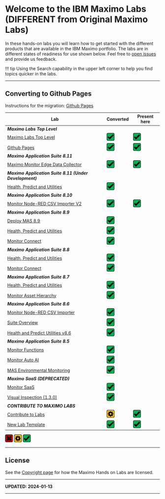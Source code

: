 # Welcome to the IBM Maximo Labs</br>(DIFFERENT from Original Maximo Labs)


In these hands-on labs you will learn how to get started with the different products that are available in the IBM Maximo 
portfolio.  The labs are in different states of readiness for use shown below. Feel free to [open issues](https://github.com/IBM/monitor-hands-on-lab/issues/new) and provide us feedback.

!!! tip
    Using the Search capability in the upper left corner to help you find topics quicker in the labs.

---

## Converting to Github Pages


Instructions for the migration: [Github Pages](github_pages/)  

| Lab                                                                    | Converted  | Present here |
|------------------------------------------------------------------------|------------|--------------|
| ***Maximo Labs Top Level***                                            | | |
| [Maximo Labs Top Level](./)                                            | ![Ready](img/ready_small.png)| ![Ready](img/ready_small.png)|
| [Github Pages](github_pages/)                                          | ![Ready](img/ready_small.png)| ![Ready](img/ready_small.png)|
| ***Maximo Application Suite 8.11***                                    | |
| [Maximo Monitor Edge Data Collector](edc_8.11/)                        | ![Ready](img/ready_small.png)| ![Ready](img/ready_small.png)|
| ***Maximo Application Suite 8.11 (Under Development)***                | |
| [Health, Predict and Utilities](apm_8.11/)                             | ![Ready](img/ready_small.png)|
| ***Maximo Application Suite 8.10***                                    | |
| [Monitor Node-RED CSV Importer V2](monitor_nodered_csv_importer_2.0/)  | ![Ready](img/ready_small.png)| ![Ready](img/ready_small.png)|
| ***Maximo Application Suite 8.9***                                     | |
| [Deploy MAS 8.9](ocp_8.9/)                                             | ![Ready](img/ready_small.png)|
| [Health, Predict and Utilities](apm_8.9/)                              | ![Ready](img/ready_small.png)|
| [Monitor Connect](mas_monitor_connect/)                                | ![Ready](img/ready_small.png)|              
| ***Maximo Application Suite 8.8***                                     | |
| [Health, Predict and Utilities](apm_8.8/)                              | ![Ready](img/ready_small.png)|
| [Monitor Connect](mas_monitor_connect/)                                | ![Ready](img/ready_small.png)|              
| ***Maximo Application Suite 8.7***                                     | |
| [Health, Predict and Utilities](apm_8.7/)                              | ![Ready](img/ready_small.png)|
| [Monitor Asset Hierarchy](mas_monitor_hierarchy/)                      | ![Ready](img/ready_small.png)|
| ***Maximo Application Suite 8.6***                                     | |
| [Monitor Node-RED CSV Importer](monitor_nodered_csv_importer_1.0/)     | ![Ready](img/ready_small.png)|
| [Suite Overview](mas_8.6/)                                             | ![Ready](img/ready_small.png)|
| [Health and Predict Utilities v8.6](hpu_8.6/)                          | ![Ready](img/ready_small.png)|
| ***Maximo Application Suite 8.5***                                     | |
| [Monitor Functions](monitor_8.5/)                                      | ![Ready](img/ready_small.png)|
| [Monitor Auto AI](monitor_autoai_8.5/)                                 | ![Ready](img/ready_small.png)|
| [MAS Environmental Monitoring](sustain_mas/)                           | ![Ready](img/ready_small.png)|
| ***Maximo SaaS (DEPRECATED)***                                         | |
| [Monitor SaaS](monitor_saas/)                                          | ![Ready](img/ready_small.png) |
| [Visual Inspection (1.3.0)](mvi_saas/)                                 | ![Ready](img/ready_small.png) |
| ***CONTRIBUTE TO MAXIMO LABS***                                        | |
| [Contribute to Labs](contribute/)                                      | ![Under Development](img/under_development_small.png)| ![Ready](img/ready_small.png)|
| [New Lab Template](template_1.0/)                                      | ![Ready](img/ready_small.png)| ![Ready](img/ready_small.png)|

![Not started](img/not_started_small.png)
![Under Development](img/under_development_small.png)
![Ready](img/ready_small.png)

---


## License

See the [Copyright page](copyright.md) for how the Maximo Hands on Labs are licensed.

---

**UPDATED: 2024-01-13**

---